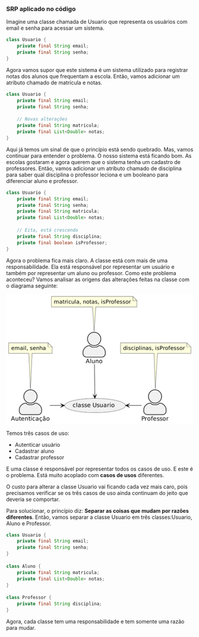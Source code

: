 ### SRP aplicado no código

Imagine uma classe chamada de Usuario que representa os usuários com email e senha para acessar um sistema.

```java
class Usuario {
    private final String email;
    private final String senha;
}
```

Agora vamos supor que este sistema é um sistema utilizado para registrar notas dos alunos que frequentam a escola. Então, vamos adicionar um atributo chamado de matrícula e notas.

```java
class Usuario {
    private final String email;
    private final String senha;
    
    // Novas alterações
    private final String matricula;    
    private final List<Double> notas;
}
```

Aqui já temos um sinal de que o princípio está sendo quebrado. Mas, vamos continuar para entender o problema.
O nosso sistema está ficando bom. As escolas gostaram e agora querem que o sistema tenha um cadastro de professores. Então, vamos adicionar um atributo chamado de disciplina para saber qual disciplina o professor leciona e um booleano para diferenciar aluno e professor.

```java
class Usuario {
    private final String email;
    private final String senha;
    private final String matricula;
    private final List<Double> notas;
    
    // Eita, está crescendo
    private final String disciplina;
    private final boolean isProfessor;
}
```

Agora o problema fica mais claro. A classe está com mais de uma responsabilidade. Ela está responsável por representar um usuário e também por representar um aluno ou professor. Como este problema aconteceu? Vamos analisar as origens das alterações feitas na classe com o diagrama seguinte:

![srp origem mudanca](srp-origem-mudanca.png "Origem das alterações")

Temos três casos de uso:

* Autenticar usuário
* Cadastrar aluno
* Cadastrar professor

E uma classe é responsável por representar todos os casos de uso. E este é o problema. Está muito acoplado com **casos de usos** diferentes.

O custo para alterar a classe Usuario vai ficando cada vez mais caro, pois precisamos verificar se os três casos de uso ainda continuam do jeito que deveria se comportar.

Para solucionar, o princípio diz: **Separar as coisas que mudam por razões diferentes**. Então, vamos separar a classe Usuario em três classes:Usuario, Aluno e Professor.

```java
class Usuario {
    private final String email;
    private final String senha;
}

class Aluno {
    private final String matricula;
    private final List<Double> notas;
}

class Professor {
    private final String disciplina;
}
```

Agora, cada classe tem uma responsabilidade e tem somente uma razão para mudar.